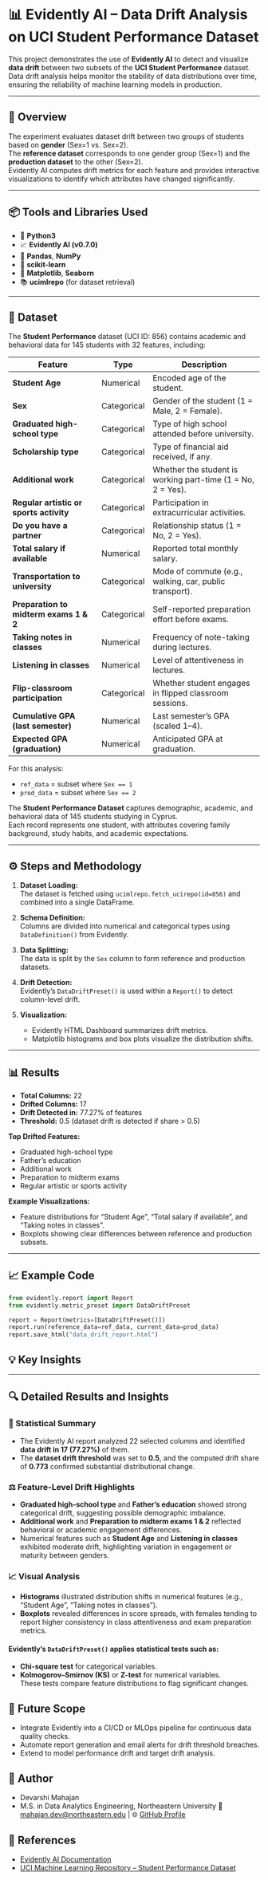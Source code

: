 # 📊 Evidently AI – Data Drift Analysis on UCI Student Performance Dataset

This project demonstrates the use of **Evidently AI** to detect and visualize **data drift** between two subsets of the **UCI Student Performance** dataset.  
Data drift analysis helps monitor the stability of data distributions over time, ensuring the reliability of machine learning models in production.

---

## 🧠 Overview

The experiment evaluates dataset drift between two groups of students based on **gender** (Sex=1 vs. Sex=2).  
The **reference dataset** corresponds to one gender group (Sex=1) and the **production dataset** to the other (Sex=2).  
Evidently AI computes drift metrics for each feature and provides interactive visualizations to identify which attributes have changed significantly.

---

## 📦 Tools and Libraries Used

- 🧮 **Python3**
- 📈 **Evidently AI (v0.7.0)**
- 🐼 **Pandas**, **NumPy**
- 🔢 **scikit-learn**
- 🎨 **Matplotlib**, **Seaborn**
- 📚 **ucimlrepo** (for dataset retrieval)

---

## 📂 Dataset

The **Student Performance** dataset (UCI ID: 856) contains academic and behavioral data for 145 students with 32 features, including:

| Feature | Type | Description |
|----------|------|-------------|
| **Student Age** | Numerical | Encoded age of the student. |
| **Sex** | Categorical | Gender of the student (1 = Male, 2 = Female). |
| **Graduated high-school type** | Categorical | Type of high school attended before university. |
| **Scholarship type** | Categorical | Type of financial aid received, if any. |
| **Additional work** | Categorical | Whether the student is working part-time (1 = No, 2 = Yes). |
| **Regular artistic or sports activity** | Categorical | Participation in extracurricular activities. |
| **Do you have a partner** | Categorical | Relationship status (1 = No, 2 = Yes). |
| **Total salary if available** | Numerical | Reported total monthly salary. |
| **Transportation to university** | Categorical | Mode of commute (e.g., walking, car, public transport). |
| **Preparation to midterm exams 1 & 2** | Categorical | Self-reported preparation effort before exams. |
| **Taking notes in classes** | Numerical | Frequency of note-taking during lectures. |
| **Listening in classes** | Numerical | Level of attentiveness in lectures. |
| **Flip-classroom participation** | Categorical | Whether student engages in flipped classroom sessions. |
| **Cumulative GPA (last semester)** | Numerical | Last semester’s GPA (scaled 1–4). |
| **Expected GPA (graduation)** | Numerical | Anticipated GPA at graduation. |

For this analysis:
- `ref_data` = subset where `Sex == 1`
- `prod_data` = subset where `Sex == 2`


The **Student Performance Dataset** captures demographic, academic, and behavioral data of 145 students studying in Cyprus.  
Each record represents one student, with attributes covering family background, study habits, and academic expectations.


---

## ⚙️ Steps and Methodology

1. **Dataset Loading:**  
   The dataset is fetched using `ucimlrepo.fetch_ucirepo(id=856)` and combined into a single DataFrame.

2. **Schema Definition:**  
   Columns are divided into numerical and categorical types using `DataDefinition()` from Evidently.

3. **Data Splitting:**  
   The data is split by the `Sex` column to form reference and production datasets.

4. **Drift Detection:**  
   Evidently’s `DataDriftPreset()` is used within a `Report()` to detect column-level drift.

5. **Visualization:**  
   - Evidently HTML Dashboard summarizes drift metrics.
   - Matplotlib histograms and box plots visualize the distribution shifts.

---

## 📊 Results

- **Total Columns:** 22  
- **Drifted Columns:** 17  
- **Drift Detected in:** 77.27% of features  
- **Threshold:** 0.5 (dataset drift is detected if share > 0.5)

**Top Drifted Features:**
- Graduated high-school type  
- Father’s education  
- Additional work  
- Preparation to midterm exams  
- Regular artistic or sports activity

**Example Visualizations:**
- Feature distributions for “Student Age”, “Total salary if available”, and “Taking notes in classes”.
- Boxplots showing clear differences between reference and production subsets.

---

## 📈 Example Code

```python
from evidently.report import Report
from evidently.metric_preset import DataDriftPreset

report = Report(metrics=[DataDriftPreset()])
report.run(reference_data=ref_data, current_data=prod_data)
report.save_html("data_drift_report.html")
```

## 💡 Key Insights
---

## 🔍 Detailed Results and Insights

### 🧮 Statistical Summary
- The Evidently AI report analyzed 22 selected columns and identified **data drift in 17 (77.27%)** of them.  
- The **dataset drift threshold** was set to **0.5**, and the computed drift share of **0.773** confirmed substantial distributional change.

### ⚖️ Feature-Level Drift Highlights
- **Graduated high-school type** and **Father’s education** showed strong categorical drift, suggesting possible demographic imbalance.
- **Additional work** and **Preparation to midterm exams 1 & 2** reflected behavioral or academic engagement differences.
- Numerical features such as **Student Age** and **Listening in classes** exhibited moderate drift, highlighting variation in engagement or maturity between genders.

### 📈 Visual Analysis
- **Histograms** illustrated distribution shifts in numerical features (e.g., “Student Age”, “Taking notes in classes”).
- **Boxplots** revealed differences in score spreads, with females tending to report higher consistency in class attentiveness and exam preparation metrics.


#### Evidently’s `DataDriftPreset()` applies statistical tests such as:
- **Chi-square test** for categorical variables.
- **Kolmogorov–Smirnov (KS)** or **Z-test** for numerical variables.  
These tests compare feature distributions to flag significant changes.


## 🚀 Future Scope

- Integrate Evidently into a CI/CD or MLOps pipeline for continuous data quality checks.
- Automate report generation and email alerts for drift threshold breaches.
- Extend to model performance drift and target drift analysis.

## 👤 Author

- Devarshi Mahajan
- M.S. in Data Analytics Engineering, Northeastern University
📧 [mahajan.dev@northeastern.edu](mailto:mahajan.dev@northeastern.edu) | 🌐 [GitHub Profile](https://github.com/devarshi07)

## 🧾 References

- [Evidently AI Documentation](https://docs.evidently.ai/)
- [UCI Machine Learning Repository – Student Performance Dataset](https://archive.ics.uci.edu/dataset/856/student+performance)
